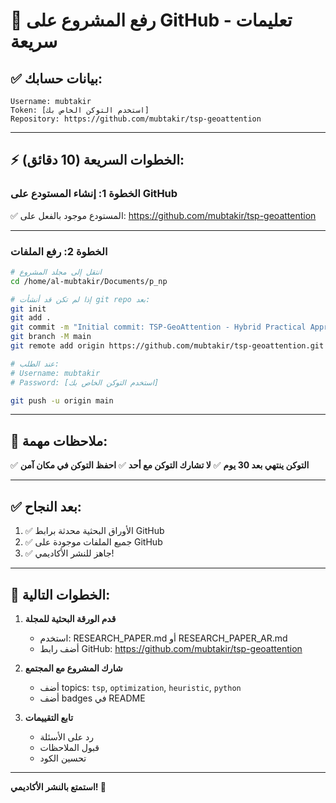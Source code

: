 # 🚀 رفع المشروع على GitHub - تعليمات سريعة

## ✅ بيانات حسابك:

```
Username: mubtakir
Token: [استخدم التوكن الخاص بك]
Repository: https://github.com/mubtakir/tsp-geoattention
```

---

## ⚡ الخطوات السريعة (10 دقائق):

### الخطوة 1: إنشاء المستودع على GitHub

✅ المستودع موجود بالفعل على:
https://github.com/mubtakir/tsp-geoattention

---

### الخطوة 2: رفع الملفات

```bash
# انتقل إلى مجلد المشروع
cd /home/al-mubtakir/Documents/p_np

# إذا لم تكن قد أنشأت git repo بعد:
git init
git add .
git commit -m "Initial commit: TSP-GeoAttention - Hybrid Practical Approach"
git branch -M main
git remote add origin https://github.com/mubtakir/tsp-geoattention.git

# عند الطلب:
# Username: mubtakir
# Password: [استخدم التوكن الخاص بك]

git push -u origin main
```

---

## 📝 ملاحظات مهمة:

✅ **التوكن ينتهي بعد 30 يوم**
✅ **لا تشارك التوكن مع أحد**
✅ **احفظ التوكن في مكان آمن**

---

## ✅ بعد النجاح:

1. ✅ الأوراق البحثية محدثة برابط GitHub
2. ✅ جميع الملفات موجودة على GitHub
3. ✅ جاهز للنشر الأكاديمي!

---

## 🎯 الخطوات التالية:

1. **قدم الورقة البحثية للمجلة**
   - استخدم: RESEARCH_PAPER.md أو RESEARCH_PAPER_AR.md
   - أضف رابط GitHub: https://github.com/mubtakir/tsp-geoattention

2. **شارك المشروع مع المجتمع**
   - أضف topics: `tsp`, `optimization`, `heuristic`, `python`
   - أضف badges في README

3. **تابع التقييمات**
   - رد على الأسئلة
   - قبول الملاحظات
   - تحسين الكود

---

**استمتع بالنشر الأكاديمي! 🚀**

